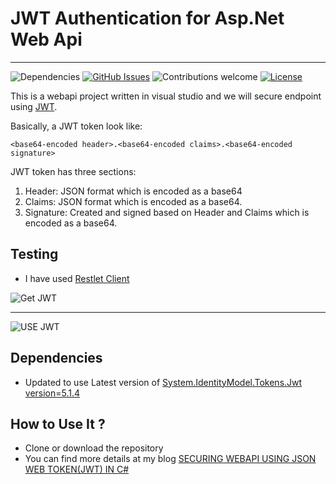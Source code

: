 JWT Authentication for Asp.Net Web Api
============
---
![Dependencies](https://img.shields.io/badge/dependencies-up%20to%20date-brightgreen.svg)
[![GitHub Issues](https://img.shields.io/github/issues/anfederico/Clairvoyant.svg)](https://github.com/anfederico/Clairvoyant/issues)
![Contributions welcome](https://img.shields.io/badge/contributions-welcome-orange.svg)
[![License](https://img.shields.io/badge/license-MIT-blue.svg)](https://opensource.org/licenses/MIT)


This is a webapi project written in visual studio and we will secure endpoint using [JWT](jwt.io).

Basically, a JWT token look like:

    <base64-encoded header>.<base64-encoded claims>.<base64-encoded signature>

JWT token has three sections:

1. Header: JSON format which is encoded as a base64
2. Claims: JSON format which is encoded as a base64.
3. Signature: Created and signed based on Header and Claims which is encoded as a base64.


## Testing

- I have used [Restlet Client](https://chrome.google.com/webstore/detail/restlet-client-rest-api-t/aejoelaoggembcahagimdiliamlcdmfm?hl=en)

![Get JWT](https://raw.githubusercontent.com/seanonline/Webapi_JWT_Authentication/master/media/getjwt.png "get JWT")

---

![USE JWT](https://raw.githubusercontent.com/seanonline/Webapi_JWT_Authentication/master/media/jwtaccessecuredEndpoint.png "access resource")




## Dependencies
- Updated to use Latest version of  [System.IdentityModel.Tokens.Jwt  version=5.1.4 ](https://www.nuget.org/packages/System.IdentityModel.Tokens.Jwt/5.2.0-preview1-408290725)



## How to Use It ?
- Clone or download the repository
- You can find more details at my blog [SECURING WEBAPI USING JSON WEB TOKEN(JWT) IN C#](http://www.decatechlabs.com/how-to-secure-webapi-using-json-web-tokenjwt)
